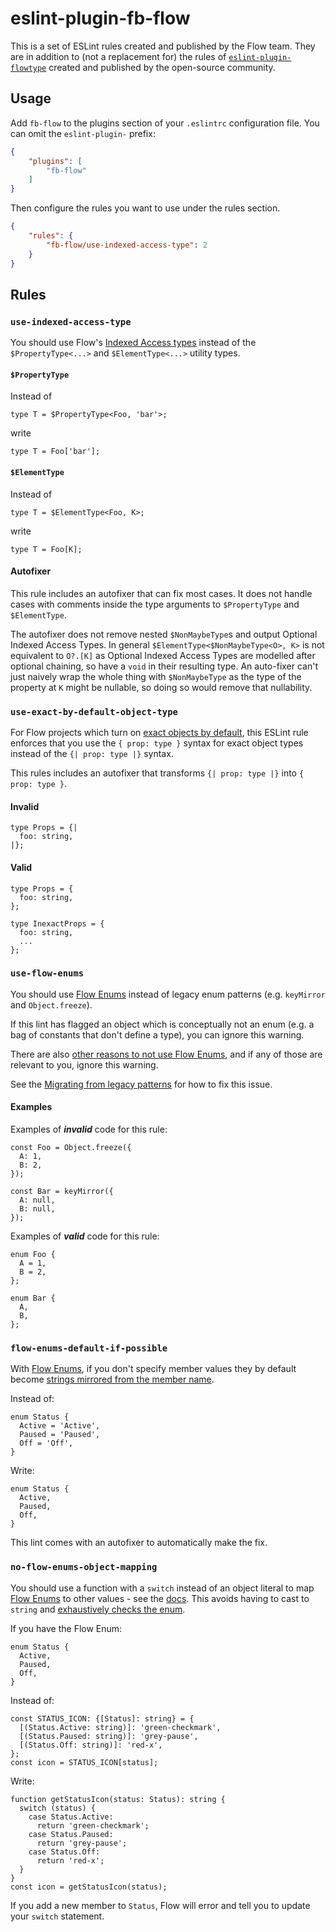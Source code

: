 # eslint-plugin-fb-flow

This is a set of ESLint rules created and published by the Flow team. They are in addition to (not a replacement for) the rules of [`eslint-plugin-flowtype`](https://github.com/gajus/eslint-plugin-flowtype) created and published by the open-source community.

## Usage

Add `fb-flow` to the plugins section of your `.eslintrc` configuration file. You can omit the `eslint-plugin-` prefix:

```json
{
    "plugins": [
        "fb-flow"
    ]
}
```

Then configure the rules you want to use under the rules section.

```json
{
    "rules": {
        "fb-flow/use-indexed-access-type": 2
    }
}
```

## Rules

### `use-indexed-access-type`
You should use Flow's [Indexed Access types](https://flow.org/en/docs/types/indexed-access/) instead of the `$PropertyType<...>` and `$ElementType<...>` utility types.

#### `$PropertyType`
Instead of
```
type T = $PropertyType<Foo, 'bar'>;
```
write
```
type T = Foo['bar'];
```

#### `$ElementType`
Instead of
```
type T = $ElementType<Foo, K>;
```
write
```
type T = Foo[K];
```

#### Autofixer
This rule includes an autofixer that can fix most cases. It does not handle cases with comments inside the type arguments to `$PropertyType` and `$ElementType`.

The autofixer does not remove nested `$NonMaybeType`s and output Optional Indexed Access Types.
In general `$ElementType<$NonMaybeType<O>, K>` is not equivalent to `O?.[K]` as Optional Indexed Access Types are modelled after optional chaining, so have a `void` in their resulting type.
An auto-fixer can't just naively wrap the whole thing with `$NonMaybeType` as the type of the property at `K` might be nullable, so doing so would remove that nullability.


### `use-exact-by-default-object-type`
For Flow projects which turn on [exact objects by default](https://flow.org/en/docs/types/objects/#toc-explicit-inexact-object-types),
this ESLint rule enforces that you use the `{ prop: type }` syntax for exact object types instead of the `{| prop: type |}` syntax.

This rules includes an autofixer that transforms `{| prop: type |}` into `{ prop: type }`.

#### Invalid
```
type Props = {|
  foo: string,
|};
```

#### Valid
```
type Props = {
  foo: string,
};
```
```
type InexactProps = {
  foo: string,
  ...
};
```


### `use-flow-enums`
You should use [Flow Enums](https://flow.org/en/docs/enums/) instead of legacy enum patterns (e.g. `keyMirror` and `Object.freeze`).

If this lint has flagged an object which is conceptually not an enum (e.g. a bag of constants that don't define a type), you can ignore this warning.

There are also [other reasons to not use Flow Enums](https://flow.org/en/docs/enums/#toc-when-to-not-use-flow-enums), and if any of those are relevant to you, ignore this warning.

See the [Migrating from legacy patterns](https://flow.org/en/docs/enums/migrating-legacy-patterns/) for how to fix this issue.

#### Examples
Examples of ***invalid*** code for this rule:

```
const Foo = Object.freeze({
  A: 1,
  B: 2,
});

const Bar = keyMirror({
  A: null,
  B: null,
});
```

Examples of ***valid*** code for this rule:
```
enum Foo {
  A = 1,
  B = 2,
};

enum Bar {
  A,
  B,
};
```


### `flow-enums-default-if-possible`
With [Flow Enums](https://flow.org/en/docs/enums/),
if you don't specify member values they by default become [strings mirrored from the member name](https://flow.org/en/docs/enums/defining-enums/#toc-string-enums).

Instead of:
```
enum Status {
  Active = 'Active',
  Paused = 'Paused',
  Off = 'Off',
}
```

Write:
```
enum Status {
  Active,
  Paused,
  Off,
}
```

This lint comes with an autofixer to automatically make the fix.


### `no-flow-enums-object-mapping`
You should use a function with a `switch` instead of an object literal to map [Flow Enums](https://flow.org/en/docs/enums/) to other values -
see the [docs](https://flow.org/en/docs/enums//using-enums/#toc-mapping-enums-to-other-values).
This avoids having to cast to `string` and [exhaustively checks the enum](https://flow.org/en/docs/enums/using-enums/#toc-exhaustively-checking-enums-with-a-switch).

If you have the Flow Enum:
```
enum Status {
  Active,
  Paused,
  Off,
}
```

Instead of:
```
const STATUS_ICON: {[Status]: string} = {
  [(Status.Active: string)]: 'green-checkmark',
  [(Status.Paused: string)]: 'grey-pause',
  [(Status.Off: string)]: 'red-x',
};
const icon = STATUS_ICON[status];
```

Write:
```
function getStatusIcon(status: Status): string {
  switch (status) {
    case Status.Active:
      return 'green-checkmark';
    case Status.Paused:
      return 'grey-pause';
    case Status.Off:
      return 'red-x';
  }
}
const icon = getStatusIcon(status);
```

If you add a new member to `Status`, Flow will error and tell you to update your `switch` statement.
